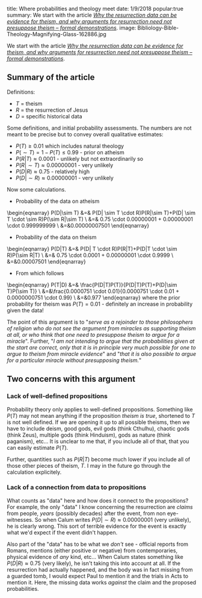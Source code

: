 title: Where probabilities and theology meet
date: 1/9/2018
popular:true
summary: We start with the article [*Why the resurrection data can be evidence for theism, and why arguments for resurrection need not presuppose theism – formal demonstrations*](https://calumsblog.com/2012/02/18/resurrection-for-theism/).
image: Bibliology-Bible-Theology-Magnifying-Glass-162886.jpg

We start with the article [*Why the resurrection data can be evidence for theism, and why arguments for resurrection need not presuppose theism –
formal demonstrations*](https://calumsblog.com/2012/02/18/resurrection-for-theism/).


## Summary of the article

Definitions:

* $T$ = theism
* $R$ = the resurrection of Jesus
* $D$ = specific historical data

Some definitions, and initial probability assessments.  The numbers are not meant to be precise but to convey overall qualitative estimates:

* $P(T) \ge 0.01$ which includes natural theology 
* $P(\sim T) = 1- P(T) \le 0.99$ - prior on atheism
* $P(R|T) \approx 0.0001$ - unlikely but not extraordinarily so
* $P(R|\sim T) \approx 0.00000001$ - very unlikely
* $P(D|R) \approx 0.75$ - relatively high
* $P(D|\sim R) \approx 0.00000001$ - very unlikely

Now some calculations.

* Probability of the data on atheism

\begin{eqnarray}
P(D|\sim T) &=& P(D| \sim T \cdot R)P(R|\sim T)+P(D| \sim T \cdot \sim R)P(\sim R|\sim T) \\
&=& 0.75 \cdot 0.00000001 + 0.00000001 \cdot 0.999999999 \\
&=&0.00000007501
\end{eqnarray}

* Probability of the data on theism

\begin{eqnarray}
P(D|T) &=& P(D| T \cdot R)P(R|T)+P(D|T \cdot \sim R)P(\sim R|T) \\
&=& 0.75 \cdot 0.0001 + 0.00000001 \cdot 0.9999 \\
&=&0.00007501
\end{eqnarray}

* From which follows

\begin{eqnarray}
P(T|D) &=& \frac{P(D|T)P(T)}{P(D|T)P(T)+P(D|\sim T)P(\sim T)} \\
&=&\frac{0.0000751 \cdot 0.01}{0.0000751 \cdot 0.01 + 0.0000000751 \cdot 0.99} \\
&=&0.977
\end{eqnarray}
where the prior probability for theism was $P(T)=0.01$ - definitely an increase in probability given the data!

The point of this argument is to "*serve as a rejoinder to those philosophers of religion who do not see the argument from miracles as supporting theism at all, or who think that one need to presuppose theism to argue for a miracle*".  Further, "*I am not intending to argue that the probabilities given at the start are correct, only that it is in principle very much possible for one to argue to theism from miracle evidence*" and "*that it is also possible to argue for a particular miracle without presupposing theism.*"

## Two concerns with this argument

### Lack of well-defined propositions

Probability theory only applies to well-defined propositions.  Something like $P(T)$ may not mean anything if the proposition *theism is true*, shortened to $T$ is not well defined.  If we are opening it up to all possible theisms, then we have to include deism, good gods, evil gods (think Cthulhu), chaotic gods (think Zeus), multiple gods (think Hinduism), gods as nature (think paganism), etc...  It is unclear to me that, if you include all of that, that you can easily estimate $P(T)$.  

Further, quantities such as $P(R|T)$ become much lower if you include all of those other pieces of theism, $T$.  I may in the future go through the calculation explicitely. 

### Lack of a connection from data to propositions

What counts as "data" here and how does it connect to the propositions?  For example, the only "data" I know concerning the resurrection are *claims* from people, *years* (possibly decades) after the event, from non eye-witnesses.  So when Calum writes $P(D|\sim R) \approx 0.00000001$  (very unlikely), he is clearly wrong.  This sort of terrible evidence for the event is exactly what we'd expect if the event didn't happen.

Also part of the "data" has to be what we *don't* see - official reports from Romans, mentions (either positive or negative) from contemporaries, physical evidence of *any* kind, etc...  When Calum states something like $P(D|R) \approx 0.75$ (very likely), he isn't taking this into account at all.  If the resurrection had actually happened, and the body was in fact missing from a guarded tomb, I would expect Paul to mention it and the trials in Acts to mention it.  Here, the missing data works *against* the claim and the proposed probabilities.  




